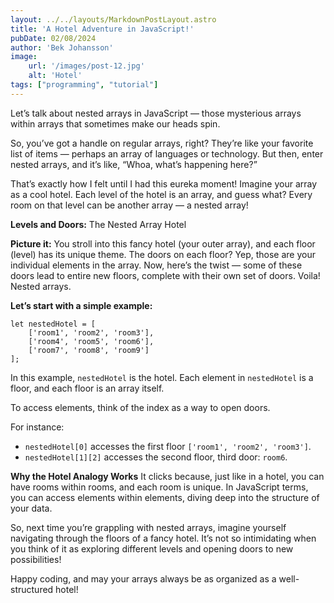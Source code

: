 ```yaml
---
layout: ../../layouts/MarkdownPostLayout.astro
title: 'A Hotel Adventure in JavaScript!'
pubDate: 02/08/2024
author: 'Bek Johansson'
image:
    url: '/images/post-12.jpg'
    alt: 'Hotel'
tags: ["programming", "tutorial"]
---
```

<div class='prose'>
<p>
Let’s talk about nested arrays in JavaScript — those mysterious arrays within arrays that sometimes make our heads spin. 

So, you’ve got a handle on regular arrays, right? They’re like your favorite list of items — perhaps an array of languages or technology. But then, enter nested arrays, and it’s like, “Whoa, what’s happening here?”

That’s exactly how I felt until I had this eureka moment! Imagine your array as a cool hotel. Each level of the hotel is an array, and guess what? Every room on that level can be another array — a nested array!

**Levels and Doors:** The Nested Array Hotel

**Picture it:** You stroll into this fancy hotel (your outer array), and each floor (level) has its unique theme. The doors on each floor? Yep, those are your individual elements in the array. Now, here’s the twist — some of these doors lead to entire new floors, complete with their own set of doors. Voila! Nested arrays.

**Let’s start with a simple example:**

```
let nestedHotel = [
    ['room1', 'room2', 'room3'],
    ['room4', 'room5', 'room6'],
    ['room7', 'room8', 'room9']
];

```
In this example, `nestedHotel` is the hotel. Each element in `nestedHotel` is a floor, and each floor is an array itself.

To access elements, think of the index as a way to open doors. 

For instance:

* `nestedHotel[0]` accesses the first floor `['room1', 'room2', 'room3']`.
* `nestedHotel[1][2]` accesses the second floor, third door: `room6`.

**Why the Hotel Analogy Works**
It clicks because, just like in a hotel, you can have rooms within rooms, and each room is unique. In JavaScript terms, you can access elements within elements, diving deep into the structure of your data.

So, next time you’re grappling with nested arrays, imagine yourself navigating through the floors of a fancy hotel. It’s not so intimidating when you think of it as exploring different levels and opening doors to new possibilities!

Happy coding, and may your arrays always be as organized as a well-structured hotel!
</div>